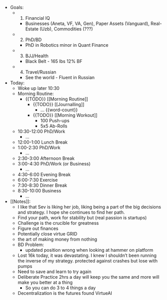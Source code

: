 - Goals:
    - 1. Financial IQ
        - Businesses (Aneta, VF, VA, Gen), Paper Assets (Vanguard), Real-Estate (Uzb), Commodities (???)
    - 2. PhD/BD
        - PhD in Robotics minor in Quant Finance
    - 3. BJJ/Health
        - Black Belt - 165 lbs 12% BF
    - 4. Travel/Russian
        - See the world - Fluent in Russian
- Today:
    - Woke up later 10:30
    - Morning Routine:
        - {{TODO}} [[Morning Routine]]
            - {{TODO}} [[Journalling]]
                - ... {{word-count}}
            - {{TODO}} [[Morning Workout]]
                - 100 Push-ups
                - 5x5 Ab-Rolls
    - 10:30-12:00 PhD/Work
        - ...
    - 12:00-1:00 Lunch Break
    - 1:00-2:30 PhD/Work
        - ...
    - 2:30-3:00 Afternoon Break
    - 3:00-4:30 PhD/Work (or Business)
        - ...
    - 4:30-6:00 Evening Break
    - 6:00-7:30 Exercise
    - 7:30-8:30 Dinner Break
    - 8:30-10:00 Business
        - ...
- [[Notes]]:
    - I like that Sev is liking her job, liking being a part of the big decisions and strategy. I hope she continues to find her path.
    - Find your path, work for stability but (real passion is startups)
    - Challenge is the crucible for greatness
    - Figure out finances
    - Potentially close virtue GRID
    - the art of making money from nothing
    - BD Problem:
        - updated position wrong when looking at hammer on platform
    - Lost 16k today, it was devastating. I knew I shouldn’t been running the inverse of my strategy. protected against crashes but lose with pumps
    - Need to save and learn to try again 
    - Deliberate Practice 2hrs a day will keep you the same and more will make you better at a thing
        - So you can do 3 to 4 things a day
    - Decentralization is the futures found VirtueAI
